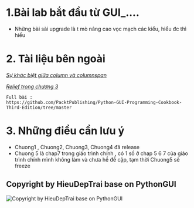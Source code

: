 

# 1.Bài lab bắt đầu từ GUI_....

- Những bài sài upgrade là t mò nâng cao vọc mạch các kiểu, hiểu đc thì hiểu



# 2. Tài liệu bên ngoài
*[Sự khác biệt giữa column và columnspan](https://stackoverflow.com/questions/50158866/what-is-the-difference-between-column-and-columnspan-in-tkinter-python)*

*[Relief trong chương 3](https://www.tutorialspoint.com/python/tk_relief.html)*

```
Full bài :
https://github.com/PacktPublishing/Python-GUI-Programming-Cookbook-Third-Edition/tree/master
```

# 3. Những điều cần lưu ý 
- Chuong1 , Chuong2, Chuong3, Chuong4 đã release
- Chuong 5 là chap7 trong giáo trình chính , có 1 số ở chap 5 6 7 của giáo trình chính mình không làm và chưa hề đề cập, tạm thời Chuong5 sẽ freeze

## Copyright by HieuDepTrai base on PythonGUI
![Copyright by HieuDepTrai base on PythonGUI](/Chuong4/pyc.ico "Copyright by HieuDepTrai base on PythonGUI.")
<!-- <img src="/Chuong4/pyc.ico" alt="Copyright by HieuDepTrai base on PythonGUI." title="Copyright by HieuDepTrai base on PythonGUI." /> -->


